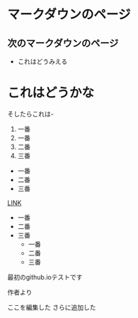 # マークダウンのページ
## 次のマークダウンのページ

* これはどうみえる

# これはどうかな
  そしたらこれは-

1. 一番
  1. 一番
1. 二番
1. 三番

- 一番
- 二番
- 三番

[LINK](markdownhowto.md)

- 一番
- 二番
- 三番
  - 一番
  - 二番
  - 三番


最初のgithub.ioテストです

作者より

ここを編集した
さらに追加した
